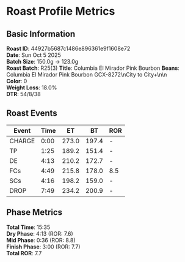 # Roast Profile Metrics

## Basic Information
**Roast ID**: 44927b5687c1486e896361e9f1608e72  
**Date**: Sun Oct 5 2025  
**Batch Size**: 150.0g → 123.0g  
**Roast Batch**: R25(3)
**Title**: Columbia El Mirador Pink Bourbon
**Beans**: Columbia El Mirador Pink Bourbon GCX-8272\nCity to City+\n\n  
**Color**: 0  
**Weight Loss**: 18.0%  
**DTR**: 54/8/38  

## Roast Events

| Event | Time | ET | BT | ROR |
|-------|------|----|----|-----|
| CHARGE | 0:00 | 273.0 | 197.4 | - |
| TP | 1:25 | 189.2 | 151.4 | - |
| DE | 4:13 | 210.2 | 172.7 | - |
| FCs | 4:49 | 215.8 | 178.0 | 8.5 |
| SCs | 4:16 | 198.2 | 159.0 | - |
| DROP | 7:49 | 234.2 | 200.9 | - |

## Phase Metrics
**Total Time**: 15:35  
**Dry Phase**: 4:13 (ROR: 7.6)  
**Mid Phase**: 0:36 (ROR: 8.8)  
**Finish Phase**: 3:00 (ROR: 7.7)  
**Total ROR**: 7.7  
